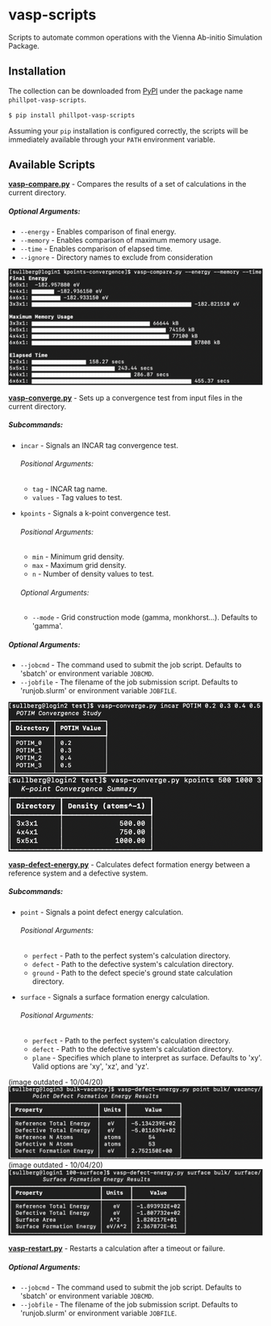 # vasp-scripts
Scripts to automate common operations with the Vienna Ab-initio Simulation Package.

## Installation

The collection can be downloaded from [PyPI](https://pypi.org/project/phillpot-vasp-scripts/) under the package name `phillpot-vasp-scripts`.

```bash
$ pip install phillpot-vasp-scripts
```
Assuming your `pip` installation is configured correctly, the scripts will be immediately available through your `PATH` environment variable.

## Available Scripts

__[vasp-compare.py](scripts/vasp-compare.py)__ - Compares the results of a set of calculations in the current directory.

##### Optional Arguments:
* `--energy` - Enables comparison of final energy.
* `--memory` - Enables comparison of maximum memory usage.
* `--time` - Enables comparison of elapsed time.
* `--ignore` - Directory names to exclude from consideration

![](assets/vasp_compare.png)


__[vasp-converge.py](scripts/vasp-converge.py)__ - Sets up a convergence test from input files in the current directory.

##### Subcommands:
* `incar` - Signals an INCAR tag convergence test.

    ###### Positional Arguments:
    * `tag` - INCAR tag name.
    * `values` - Tag values to test.

* `kpoints` - Signals a k-point convergence test.
    
    ###### Positional Arguments:
    * `min` - Minimum grid density.
    * `max` - Maximum grid density.
    * `n` - Number of density values to test.

    ###### Optional Arguments:
    * `--mode` - Grid construction mode (gamma, monkhorst...). Defaults to 'gamma'.

##### Optional Arguments:
* `--jobcmd` - The command used to submit the job script. Defaults to 'sbatch' or environment variable `JOBCMD`.
* `--jobfile` - The filename of the job submission script. Defaults to 'runjob.slurm' or environment variable `JOBFILE`.

![](assets/vasp_converge_incar.png)
![](assets/vasp_converge_kpoints.png)


__[vasp-defect-energy.py](scripts/vasp-defect-energy.py)__ - Calculates defect formation energy between a reference system and a defective system.

##### Subcommands:
* `point` - Signals a point defect energy calculation.

    ###### Positional Arguments:
    * `perfect` - Path to the perfect system's calculation directory.
    * `defect` - Path to the defective system's calculation directory.
    * `ground` - Path to the defect specie's ground state calculation directory.

* `surface` - Signals a surface formation energy calculation.

    ###### Positional Arguments:
    * `perfect` - Path to the perfect system's calculation directory.
    * `defect` - Path to the defective system's calculation directory.
    * `plane` - Specifies which plane to interpret as surface. Defaults to 'xy'. Valid options are 'xy', 'xz', and 'yz'.

(image outdated - 10/04/20)
![](assets/vasp_defect_energy_point.png)
(image outdated - 10/04/20)
![](assets/vasp_defect_energy_surface.png)


__[vasp-restart.py](scripts/vasp-defect-energy.py)__ - Restarts a calculation after a timeout or failure.

##### Optional Arguments:
* `--jobcmd` - The command used to submit the job script. Defaults to 'sbatch' or environment variable `JOBCMD`.
* `--jobfile` - The filename of the job submission script. Defaults to 'runjob.slurm' or environment variable `JOBFILE`.